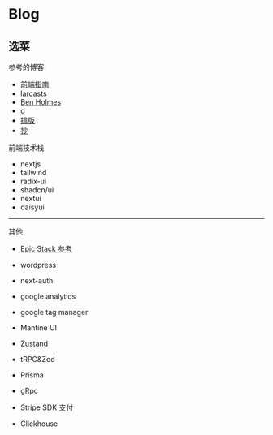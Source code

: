 # Blog

## 选菜

参考的博客:

- [前端指南](https://rualc.me/)
- [larcasts](https://laracasts.com/discuss)
- [Ben Holmes](https://bholmes.dev/)
- [d](https://www.dalelarroder.com/)
- [排版](https://chirpy.cotes.page/posts/getting-started/)
- [抄](https://www.joshwcomeau.com/blog/how-i-built-my-blog/)

前端技术栈

- nextjs
- tailwind
- radix-ui
- shadcn/ui
- nextui
- daisyui


----
其他

- [Epic Stack 参考](https://www.epicweb.dev/epic-stack)

- wordpress
- next-auth
- google analytics
- google tag manager
- Mantine UI
- Zustand
- tRPC&Zod
- Prisma
- gRpc
- Stripe SDK 支付
- Clickhouse
